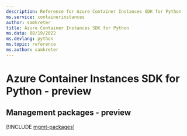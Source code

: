 ```yaml
---
description: Reference for Azure Container Instances SDK for Python
ms.service: containerinstances
author: samkreter
title: Azure Container Instances SDK for Python
ms.data: 08/19/2022
ms.devlang: python
ms.topic: reference
ms.author: samkreter
---
```

# Azure Container Instances SDK for Python - preview

## Management packages - preview
[!INCLUDE [mgmt-packages](container-instances-mgmt-index.md)]